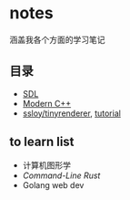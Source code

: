 # notes

涵盖我各个方面的学习笔记

## 目录

* [SDL](./SDL/)
* [Modern C++](./Modern%20C%2B%2B/)
* [ssloy/tinyrenderer](./renderer/), [tutorial](https://github.com/ssloy/tinyrenderer)

## to learn list

* 计算机图形学
* *Command-Line Rust*
* Golang web dev
